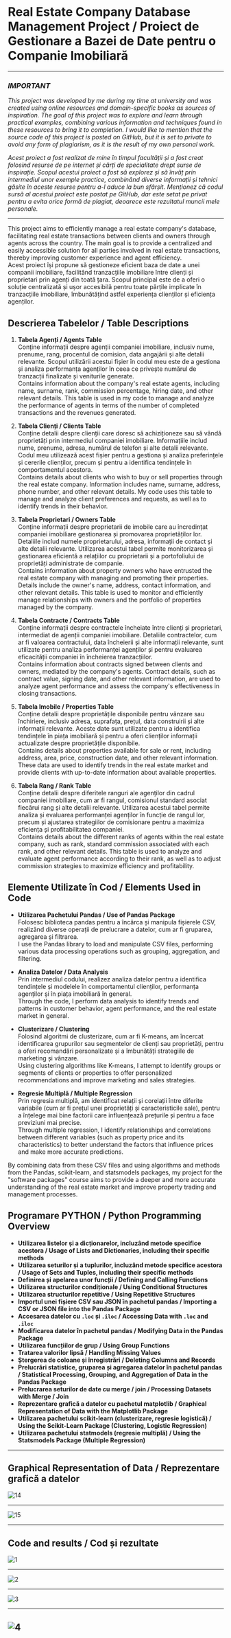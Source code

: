 # **Real Estate Company Database Management Project / Proiect de Gestionare a Bazei de Date pentru o Companie Imobiliară**

*******************************************************
### *IMPORTANT*
*This project was developed by me during my time at university and was created using online resources and domain-specific books as sources of inspiration. The goal of this project was to explore and learn through practical examples, combining various information and techniques found in these resources to bring it to completion. I would like to mention that the source code of this project is posted on GitHub, but it is set to private to avoid any form of plagiarism, as it is the result of my own personal work.*

*Acest proiect a fost realizat de mine în timpul facultății și a fost creat folosind resurse de pe internet și cărți de specialitate drept surse de inspirație. Scopul acestui proiect a fost să explorez și să învăț prin intermediul unor exemple practice, combinând diverse informații și tehnici găsite în aceste resurse pentru a-l aduce la bun sfârșit. Menționez că codul sursă al acestui proiect este postat pe GitHub, dar este setat pe privat pentru a evita orice formă de plagiat, deoarece este rezultatul muncii mele personale.*
*******************************************************

This project aims to efficiently manage a real estate company's database, facilitating real estate transactions between clients and owners through agents across the country. The main goal is to provide a centralized and easily accessible solution for all parties involved in real estate transactions, thereby improving customer experience and agent efficiency.                     
Acest proiect își propune să gestioneze eficient baza de date a unei companii imobiliare, facilitând tranzacțiile imobiliare între clienți și proprietari prin agenți din toată țara. Scopul principal este de a oferi o soluție centralizată și ușor accesibilă pentru toate părțile implicate în tranzacțiile imobiliare, îmbunătățind astfel experiența clienților și eficiența agenților.

## **Descrierea Tabelelor / Table Descriptions**

1. **Tabela Agenți / Agents Table**  
   Conține informații despre agenții companiei imobiliare, inclusiv nume, prenume, rang, procentul de comision, data angajării și alte detalii relevante. Scopul utilizării acestui fișier în codul meu este de a gestiona și analiza performanța agenților în ceea ce privește numărul de tranzacții finalizate și veniturile generate.  
   Contains information about the company's real estate agents, including name, surname, rank, commission percentage, hiring date, and other relevant details. This table is used in my code to manage and analyze the performance of agents in terms of the number of completed transactions and the revenues generated.

2. **Tabela Clienți / Clients Table**  
   Conține detalii despre clienții care doresc să achiziționeze sau să vândă proprietăți prin intermediul companiei imobiliare. Informațiile includ nume, prenume, adresa, numărul de telefon și alte detalii relevante. Codul meu utilizează acest fișier pentru a gestiona și analiza preferințele și cererile clienților, precum și pentru a identifica tendințele în comportamentul acestora.  
   Contains details about clients who wish to buy or sell properties through the real estate company. Information includes name, surname, address, phone number, and other relevant details. My code uses this table to manage and analyze client preferences and requests, as well as to identify trends in their behavior.

3. **Tabela Proprietari / Owners Table**  
   Conține informații despre proprietarii de imobile care au încredințat companiei imobiliare gestionarea și promovarea proprietăților lor. Detaliile includ numele proprietarului, adresa, informații de contact și alte detalii relevante. Utilizarea acestui tabel permite monitorizarea și gestionarea eficientă a relațiilor cu proprietarii și a portofoliului de proprietăți administrate de companie.  
   Contains information about property owners who have entrusted the real estate company with managing and promoting their properties. Details include the owner's name, address, contact information, and other relevant details. This table is used to monitor and efficiently manage relationships with owners and the portfolio of properties managed by the company.

4. **Tabela Contracte / Contracts Table**  
   Conține informații despre contractele încheiate între clienți și proprietari, intermediat de agenții companiei imobiliare. Detaliile contractelor, cum ar fi valoarea contractului, data încheierii și alte informații relevante, sunt utilizate pentru analiza performanței agenților și pentru evaluarea eficacității companiei în încheierea tranzacțiilor.  
   Contains information about contracts signed between clients and owners, mediated by the company's agents. Contract details, such as contract value, signing date, and other relevant information, are used to analyze agent performance and assess the company's effectiveness in closing transactions.

5. **Tabela Imobile / Properties Table**  
   Conține detalii despre proprietățile disponibile pentru vânzare sau închiriere, inclusiv adresa, suprafața, prețul, data construirii și alte informații relevante. Aceste date sunt utilizate pentru a identifica tendințele în piața imobiliară și pentru a oferi clienților informații actualizate despre proprietățile disponibile.  
   Contains details about properties available for sale or rent, including address, area, price, construction date, and other relevant information. These data are used to identify trends in the real estate market and provide clients with up-to-date information about available properties.

6. **Tabela Rang / Rank Table**  
   Conține detalii despre diferitele ranguri ale agenților din cadrul companiei imobiliare, cum ar fi rangul, comisionul standard asociat fiecărui rang și alte detalii relevante. Utilizarea acestui tabel permite analiza și evaluarea performanței agenților în funcție de rangul lor, precum și ajustarea strategiilor de comisionare pentru a maximiza eficiența și profitabilitatea companiei.  
   Contains details about the different ranks of agents within the real estate company, such as rank, standard commission associated with each rank, and other relevant details. This table is used to analyze and evaluate agent performance according to their rank, as well as to adjust commission strategies to maximize efficiency and profitability.

## **Elemente Utilizate în Cod / Elements Used in Code**

- **Utilizarea Pachetului Pandas / Use of Pandas Package**  
  Folosesc biblioteca pandas pentru a încărca și manipula fișierele CSV, realizând diverse operații de prelucrare a datelor, cum ar fi gruparea, agregarea și filtrarea.  
  I use the Pandas library to load and manipulate CSV files, performing various data processing operations such as grouping, aggregation, and filtering.

- **Analiza Datelor / Data Analysis**  
  Prin intermediul codului, realizez analiza datelor pentru a identifica tendințele și modelele în comportamentul clienților, performanța agenților și în piața imobiliară în general.  
  Through the code, I perform data analysis to identify trends and patterns in customer behavior, agent performance, and the real estate market in general.

- **Clusterizare / Clustering**  
  Folosind algoritmi de clusterizare, cum ar fi K-means, am încercat identificarea grupurilor sau segmentelor de clienți sau proprietăți, pentru a oferi recomandări personalizate și a îmbunătăți strategiile de marketing și vânzare.  
  Using clustering algorithms like K-means, I attempt to identify groups or segments of clients or properties to offer personalized recommendations and improve marketing and sales strategies.

- **Regresie Multiplă / Multiple Regression**  
  Prin regresia multiplă, am identificat relații și corelații între diferite variabile (cum ar fi prețul unei proprietăți și caracteristicile sale), pentru a înțelege mai bine factorii care influențează prețurile și pentru a face previziuni mai precise.  
  Through multiple regression, I identify relationships and correlations between different variables (such as property price and its characteristics) to better understand the factors that influence prices and make more accurate predictions.

By combining data from these CSV files and using algorithms and methods from the Pandas, scikit-learn, and statsmodels packages, my project for the "software packages" course aims to provide a deeper and more accurate understanding of the real estate market and improve property trading and management processes.

## **Programare PYTHON / Python Programming Overview**

- **Utilizarea listelor și a dicționarelor, incluzând metode specifice acestora / Usage of Lists and Dictionaries, including their specific methods**
- **Utilizarea seturilor și a tuplurilor, incluzând metode specifice acestora / Usage of Sets and Tuples, including their specific methods**
- **Definirea și apelarea unor funcții / Defining and Calling Functions**
- **Utilizarea structurilor condiționale / Using Conditional Structures**
- **Utilizarea structurilor repetitive / Using Repetitive Structures**
- **Importul unei fișiere CSV sau JSON în pachetul pandas / Importing a CSV or JSON file into the Pandas Package**
- **Accesarea datelor cu `.loc` și `.iloc` / Accessing Data with `.loc` and `.iloc`**
- **Modificarea datelor în pachetul pandas / Modifying Data in the Pandas Package**
- **Utilizarea funcțiilor de grup / Using Group Functions**
- **Tratarea valorilor lipsă / Handling Missing Values**
- **Ștergerea de coloane și înregistrări / Deleting Columns and Records**
- **Prelucrări statistice, gruparea și agregarea datelor în pachetul pandas / Statistical Processing, Grouping, and Aggregation of Data in the Pandas Package**
- **Prelucrarea seturilor de date cu merge / join / Processing Datasets with Merge / Join**
- **Reprezentare grafică a datelor cu pachetul matplotlib / Graphical Representation of Data with the Matplotlib Package**
- **Utilizarea pachetului scikit-learn (clusterizare, regresie logistică) / Using the Scikit-Learn Package (Clustering, Logistic Regression)**
- **Utilizarea pachetului statmodels (regresie multiplă) / Using the Statsmodels Package (Multiple Regression)**

*******************************************************
## Graphical Representation of Data / Reprezentare grafică a datelor
![14](https://github.com/user-attachments/assets/4924cde1-91c6-482a-aa2b-b11ee5170823)
*******************************************************
![15](https://github.com/user-attachments/assets/b4d7ee3d-a56a-406c-9973-fd0f27d4f98a)
*******************************************************
## Code and results / Cod și rezultate
![1](https://github.com/user-attachments/assets/bdea2405-e8b5-41c1-b865-3d83c504275f)
*******************************************************
![2](https://github.com/user-attachments/assets/a0bc5396-6a65-4551-93df-aff2aec05884)
*******************************************************
![3](https://github.com/user-attachments/assets/2b7773e9-e896-48b5-a330-3d7bcf5bc4a2)
*******************************************************
![4](https://github.com/user-attachments/assets/fa747643-050e-444d-a5fa-f3bdbe40e2a0)
---
